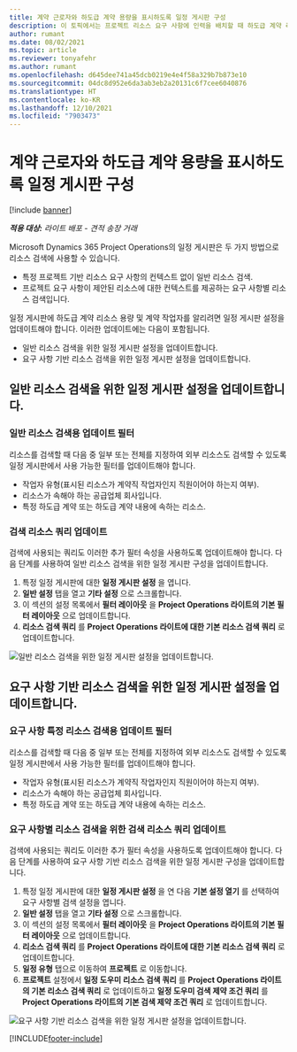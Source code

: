 ```yaml
---
title: 계약 근로자와 하도급 계약 용량을 표시하도록 일정 게시판 구성
description: 이 토픽에서는 프로젝트 리소스 요구 사항에 인력을 배치할 때 하도급 계약 리소스 용량을 표시하도록 Microsoft Dynamics 365 Project Operations의 일정 게시판을 구성하는 방법에 대해 설명합니다.
author: rumant
ms.date: 08/02/2021
ms.topic: article
ms.reviewer: tonyafehr
ms.author: rumant
ms.openlocfilehash: d645dee741a45dcb0219e4e4f58a329b7b873e10
ms.sourcegitcommit: 04dc8d952e6da3ab3eb2a20131c6f7cee6040876
ms.translationtype: HT
ms.contentlocale: ko-KR
ms.lasthandoff: 12/10/2021
ms.locfileid: "7903473"
---
```

# <a name="configure-schedule-board-to-show-contract-workers-and-subcontracted-capacity"></a>계약 근로자와 하도급 계약 용량을 표시하도록 일정 게시판 구성 

[!include [banner](../../includes/dataverse-preview.md)]

_**적용 대상:** 라이트 배포 - 견적 송장 거래_

Microsoft Dynamics 365 Project Operations의 일정 게시판은 두 가지 방법으로 리소스 검색에 사용할 수 있습니다.

- 특정 프로젝트 기반 리소스 요구 사항의 컨텍스트 없이 일반 리소스 검색.
- 프로젝트 요구 사항이 제안된 리소스에 대한 컨텍스트를 제공하는 요구 사항별 리소스 검색입니다.

일정 게시판에 하도급 계약 리소스 용량 및 계약 작업자를 알리려면 일정 게시판 설정을 업데이트해야 합니다. 이러한 업데이트에는 다음이 포함됩니다. 
- 일반 리소스 검색을 위한 일정 게시판 설정을 업데이트합니다.
- 요구 사항 기반 리소스 검색을 위한 일정 게시판 설정을 업데이트합니다.

## <a name="update-schedule-board-settings-for-general-resource-search"></a>일반 리소스 검색을 위한 일정 게시판 설정을 업데이트합니다.
### <a name="update-filters-for-general-resource-search"></a>일반 리소스 검색용 업데이트 필터
리소스를 검색할 때 다음 중 일부 또는 전체를 지정하여 외부 리소스도 검색할 수 있도록 일정 게시판에서 사용 가능한 필터를 업데이트해야 합니다.
  - 작업자 유형(표시된 리소스가 계약직 작업자인지 직원이어야 하는지 여부).
  - 리소스가 속해야 하는 공급업체 회사입니다.
  - 특정 하도급 계약 또는 하도급 계약 내용에 속하는 리소스.
    
### <a name="update-retrieve-resource-query"></a>검색 리소스 쿼리 업데이트
검색에 사용되는 쿼리도 이러한 추가 필터 속성을 사용하도록 업데이트해야 합니다. 다음 단계를 사용하여 일반 리소스 검색을 위한 일정 게시판 구성을 업데이트합니다.  
1. 특정 일정 게시판에 대한 **일정 게시판 설정** 을 엽니다.
2. **일반 설정** 탭을 열고 **기타 설정** 으로 스크롤합니다.
3. 이 섹션의 설정 목록에서 **필터 레이아웃** 을 **Project Operations 라이트의 기본 필터 레이아웃** 으로 업데이트합니다.
4. **리소스 검색 쿼리** 를 **Project Operations 라이트에 대한 기본 리소스 검색 쿼리** 로 업데이트합니다.

![일반 리소스 검색을 위한 일정 게시판 설정을 업데이트합니다.](../media/BoardSettings.png)  

## <a name="update-schedule-board-settings-for-requirementbased-resource-search"></a>요구 사항 기반 리소스 검색을 위한 일정 게시판 설정을 업데이트합니다.
### <a name="update-filters-for-requirement-specific-resource-search"></a>요구 사항 특정 리소스 검색용 업데이트 필터 
리소스를 검색할 때 다음 중 일부 또는 전체를 지정하여 외부 리소스도 검색할 수 있도록 일정 게시판에서 사용 가능한 필터를 업데이트해야 합니다.
 - 작업자 유형(표시된 리소스가 계약직 작업자인지 직원이어야 하는지 여부).
 - 리소스가 속해야 하는 공급업체 회사입니다.
 - 특정 하도급 계약 또는 하도급 계약 내용에 속하는 리소스.

### <a name="update-retrieve-resource-query-for-requirement-specific-resource-search"></a>요구 사항별 리소스 검색을 위한 검색 리소스 쿼리 업데이트 
검색에 사용되는 쿼리도 이러한 추가 필터 속성을 사용하도록 업데이트해야 합니다. 다음 단계를 사용하여 요구 사항 기반 리소스 검색을 위한 일정 게시판 구성을 업데이트합니다.

1. 특정 일정 게시판에 대한 **일정 게시판 설정** 을 연 다음 **기본 설정 열기** 를 선택하여 요구 사항별 검색 설정을 엽니다.
2. **일반 설정** 탭을 열고 **기타 설정** 으로 스크롤합니다.
3. 이 섹션의 설정 목록에서 **필터 레이아웃** 을 **Project Operations 라이트의 기본 필터 레이아웃** 으로 업데이트합니다.
4. **리소스 검색 쿼리** 를 **Project Operations 라이트에 대한 기본 리소스 검색 쿼리** 로 업데이트합니다.
5. **일정 유형** 탭으로 이동하여 **프로젝트** 로 이동합니다.
6. **프로젝트** 설정에서 **일정 도우미 리소스 검색 쿼리** 를 **Project Operations 라이트의 기본 리소스 검색 쿼리** 로 업데이트하고 **일정 도우미 검색 제약 조건 쿼리** 를 **Project Operations 라이트의 기본 검색 제약 조건 쿼리** 로 업데이트합니다.

![요구 사항 기반 리소스 검색을 위한 일정 게시판 설정을 업데이트합니다.](../media/SASettings.png)  

[!INCLUDE[footer-include](../../includes/footer-banner.md)]
